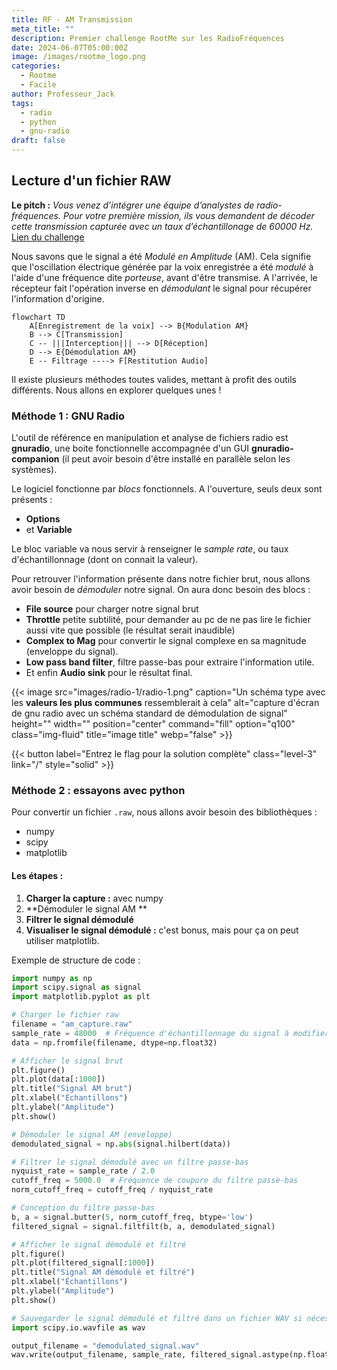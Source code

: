 ```yaml
---
title: RF - AM Transmission
meta_title: ""
description: Premier challenge RootMe sur les RadioFréquences
date: 2024-06-07T05:00:00Z
image: /images/rootme_logo.png
categories:
  - Rootme
  - Facile
author: Professeur_Jack
tags:
  - radio
  - python
  - gnu-radio
draft: false
---
```

## Lecture d'un fichier RAW
**Le pitch :**
*Vous venez d’intégrer une équipe d’analystes de radio-fréquences. Pour votre première mission, ils vous demandent de décoder cette transmission capturée avec un taux d’échantillonage de 60000 Hz.*
[Lien du challenge](https://www.root-me.org/fr/Challenges/Reseau/RF-AM-Transmission)

Nous savons que le signal a été *Modulé en Amplitude* (AM). Cela signifie que l'oscillation électrique générée par la voix enregistrée a été *modulé* à l'aide d'une fréquence dite *porteuse*, avant d'être transmise.
A l'arrivée, le récepteur fait l'opération inverse en *démodulant* le signal pour récupérer l'information d'origine.

```mermaid
flowchart TD
    A[Enregistrement de la voix] --> B{Modulation AM}
    B --> C[Transmission]
    C -- |||Interception||| --> D[Réception]
    D --> E{Démodulation AM}
    E -- Filtrage ----> F[Restitution Audio]
```

Il existe plusieurs méthodes toutes valides, mettant à profit des outils différents.
Nous allons en explorer quelques unes !

### Méthode 1 : GNU Radio
L'outil de référence en manipulation et analyse de fichiers radio est **gnuradio**, une boite fonctionnelle accompagnée d'un GUI **gnuradio-companion** (il peut avoir besoin d'être installé en parallèle selon les systèmes).

Le logiciel fonctionne par *blocs* fonctionnels. 
A l'ouverture, seuls deux sont présents : 
- **Options**
- et **Variable**

Le bloc variable va nous servir à renseigner le *sample rate*, ou taux d'échantillonnage (dont on connait la valeur).

Pour retrouver l'information présente dans notre fichier brut, nous allons avoir besoin de *démoduler* notre signal.
On aura donc besoin des blocs :
- **File source** pour charger notre signal brut
- **Throttle** petite subtilité, pour demander au pc de ne pas lire le fichier aussi vite que possible (le résultat serait inaudible)
- **Complex to Mag**  pour convertir le signal complexe en sa magnitude (enveloppe du signal).
- **Low pass band filter**, filtre passe-bas pour extraire l'information utile.
- Et enfin **Audio sink** pour le résultat final.

{{< image src="images/radio-1/radio-1.png" caption="Un schéma type avec les **valeurs les plus communes** ressemblerait à cela" alt="capture d'écran de gnu radio avec un schéma standard de démodulation de signal" height="" width="" position="center" command="fill" option="q100" class="img-fluid" title="image title" webp="false" >}} 

{{< button label="Entrez le flag pour la solution complète" class="level-3" link="/" style="solid" >}}

### Méthode 2 : essayons avec python
Pour convertir un fichier `.raw`, nous allons avoir besoin des bibliothèques :
- numpy 
- scipy
- matplotlib

#### Les étapes :
1. **Charger la capture :** avec numpy
2. **Démoduler le signal AM **
3. **Filtrer le signal démodulé**
4. **Visualiser le signal démodulé :** c'est bonus, mais pour ça on peut utiliser matplotlib.

Exemple de structure de code :
```python
import numpy as np
import scipy.signal as signal
import matplotlib.pyplot as plt

# Charger le fichier raw
filename = "am_capture.raw"
sample_rate = 48000  # Fréquence d'échantillonnage du signal à modifier
data = np.fromfile(filename, dtype=np.float32)

# Afficher le signal brut
plt.figure()
plt.plot(data[:1000])
plt.title("Signal AM brut")
plt.xlabel("Échantillons")
plt.ylabel("Amplitude")
plt.show()

# Démoduler le signal AM (enveloppe)
demodulated_signal = np.abs(signal.hilbert(data))

# Filtrer le signal démodulé avec un filtre passe-bas
nyquist_rate = sample_rate / 2.0
cutoff_freq = 5000.0  # Fréquence de coupure du filtre passe-bas
norm_cutoff_freq = cutoff_freq / nyquist_rate

# Conception du filtre passe-bas
b, a = signal.butter(5, norm_cutoff_freq, btype='low')
filtered_signal = signal.filtfilt(b, a, demodulated_signal)

# Afficher le signal démodulé et filtré
plt.figure()
plt.plot(filtered_signal[:1000])
plt.title("Signal AM démodulé et filtré")
plt.xlabel("Échantillons")
plt.ylabel("Amplitude")
plt.show()

# Sauvegarder le signal démodulé et filtré dans un fichier WAV si nécessaire
import scipy.io.wavfile as wav

output_filename = "demodulated_signal.wav"
wav.write(output_filename, sample_rate, filtered_signal.astype(np.float32))
```

